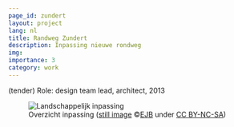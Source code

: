 ```yaml
---
page_id: zundert
layout: project
lang: nl
title: Randweg Zundert
description: Inpassing nieuwe rondweg
img:
importance: 3
category: work
---
```


(tender)
Role: design team lead, architect, 2013

<div class="row">
<figure><img src='{{ "/assets/img/architect/Zundert_kaart_Egbert.jpg" | relative_url }}' alt='Landschappelijk inpassing' class='w3-image' >
<figcaption class="kleiner">Overzicht inpassing (<a prefix="dct: https://purl.org/dc/terms/" href="https://purl.org/dc/dcmitype/Image" property="dct:title" rel="dct:type">still image</a> &copy;<a prefix="cc: https://creativecommons.org/ns#" href="https://www.ebroerse.nl" property="cc:attributionName" rel="cc:attributionURL">EJB</a> under <a rel="license" href="http://creativecommons.org/licenses/by-nc-sa/4.0/">CC BY-NC-SA</a>)</figcaption></figure>
</div>
